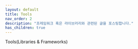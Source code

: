 ```yaml
---
layout: default
title: Tools
nav_order: 2
description: "프레임워크 혹은 라이브러리와 관련된 글을 포스팅합니다."
has_children: true
---
```


Tools(Libraries & Frameworks)
